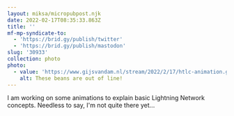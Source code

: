 ```yaml
---
layout: miksa/micropubpost.njk
date: 2022-02-17T08:35:33.863Z
title: ''
mf-mp-syndicate-to:
  - 'https://brid.gy/publish/twitter'
  - 'https://brid.gy/publish/mastodon'
slug: '30933'
collection: photo
photo:
  - value: 'https://www.gijsvandam.nl/stream/2022/2/17/htlc-animation.gif'
    alt: These beans are out of line!
---
```

I am working on some animations to explain basic Lightning Network concepts. Needless to say, I&#39;m not quite there yet...
